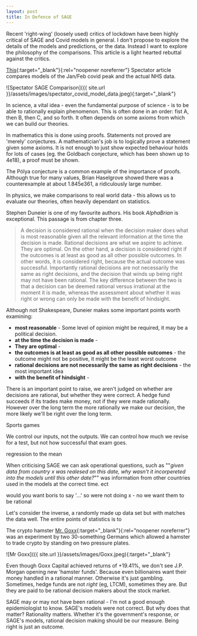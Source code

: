```yaml
---
layout: post
title: In Defence of SAGE
---
```

Recent 'right-wing' (loosely used) critics of lockdown have been highly critical of SAGE and Covid models in general. I don't propose to explore the details of the models and predictions, or the data. Instead I want to explore the philosophy of the comparisons. This article is a light hearted rebuttal against the critics.

[This](https://www.spectator.co.uk/article/how-did-sage-scenarios-compare-to-reality-an-update){:target="_blank"}{:rel="noopener noreferrer"} Spectator article compares models  of the Jan/Feb covid peak and the actual NHS data.

![Spectator SAGE Comparison]({{ site.url }}/assets/images/spectator_covid_model_data.jpeg){:target="_blank"}

In science, a vital idea - even the fundamental purpose of science - is to be able to rationally explain phenomenon. This is often done in an order: fist A, then B, then C, and so forth. It often depends on some axioms from which we can build our theories.

In mathematics this is done using proofs. Statements not proved are 'merely' conjectures. A mathematician's job is to logically prove a statement given some axioms. It is not enough to just show expected behaviour holds for lots of cases (eg. the Goldbach conjecture, which has been shown up to 4e18), a proof must be shown.

The Pólya conjecture is a common example of the importance of proofs. Although true for many values, Brian Haselgrove showed there was a counterexample at about 1.845e361, a ridiculously large number.

In physics, we make comparisons to real world data - this allows us to evaluate our theories, often heavily dependant on statistics.

Stephen Duneier is one of my favourite authors. His book *AlphaBrian* is exceptional. This passage is from chapter three.

>A decision is considered rational when the decision maker does what is most reasonable given all the relevant information at the time the decision is made. Rational decisions are what we aspire to achieve. They are optimal. On the other hand, a decision is considered right if the outcomes is at least as good as all other possible outcomes. In other words, it  is considered right, because the actual outcome was successful. Importantly rational decisions are not necessarily the same as right decisions, and the decision that winds up being right may not have been rational. The key difference between the two is that a decision can be deemed rational versus irrational at the moment it is made, whereas the assessment about whether it was right or wrong can only be made with the benefit of hindsight.

Although not Shakespeare, Duneier makes some important points worth examining:

- **most reasonable** - Some level of opinion might be required, it may be a political decision.
- **at the time the decision is made** -
- **They are optimal** -
- **the outcomes is at least as good as all other possible outcomes** - the outcome might not be positive, it might be the least worst outcome
- **rational decisions are not necessarily the same as right decisions** - the most important idea
- **with the benefit of hindsight** -

There is an important point to raise, we aren't judged on whether are decisions are rational, but whether they were correct. A hedge fund succeeds if its trades make money, not if they were made rationally. However over the long term the more rationally we make our decision, the more likely we'll be right over the long term.

Sports games

We control our inputs, not the outputs. We can control how much we revise for a test, but not how successful that exam goes.

regression to the mean

When criticising SAGE we can ask operational questions, such as ""*given data from country x was realesed on this date, why wasn't it incorpereted into the models until this other date?*"" was information from other countries used in the models at the correct time. ect

would you want boris to say '...' so were not doing x - no we want them to be rational

Let's consider the inverse, a randomly made up data set but with matches the data well. The entire points of statistics is to

The crypto hamster [Mr. Goxx](https://www.bbc.co.uk/news/technology-58707641){:target="_blank"}{:rel="noopener noreferrer"} was an experiment by two 30-something Germans which allowed a hamster to trade crypto by standing on two pressure plates.

![Mr Goxx]({{ site.url }}/assets/images/Goxx.jpeg){:target="_blank"}

Even though Goxx Capital achieved returns of +19.41%, we don't see J.P. Morgan opening new 'hamster funds'. Because even billionaires want their money handled in a rational manner. Otherwise it's just gambling. Sometimes, hedge funds are not *right* (eg, LTCM), sometimes they are. But they are paid to be rational decision makers about the stock market.

SAGE may or may not have been rational - I'm not a good enough epidemiologist to know. SAGE's models were not correct. But why does that matter? Rationality matters. Whether it's the government's response, or SAGE's models, rational decision making should be our measure. Being right is just an outcome.
